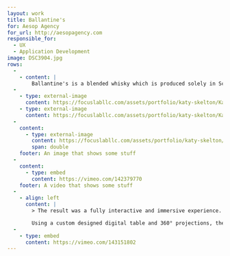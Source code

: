 ```yaml
---
layout: work
title: Ballantine's
for: Aesop Agency
for_url: http://aesopagency.com
responsible_for:
  - UX
  - Application Development
image: DSC3904.jpg
rows:
  -
    - content: |
        Ballantine's is a blended whisky which is produced solely in Scotland. The brand needed a premium and unforgettable tasting programme that could travel the globe and share their story, particularly in its biggest market, Asia.
  -
    - type: external-image
      content: https://focuslabllc.com/assets/portfolio/katy-skelton/Katy-Skelton-brand-5@2x.jpg
    - type: external-image
      content: https://focuslabllc.com/assets/portfolio/katy-skelton/Katy-Skelton-brand-6@2x.jpg
  -
    content:
      - type: external-image
        content: https://focuslabllc.com/assets/portfolio/katy-skelton/_1600xAUTO_crop_center-center/Katy-Skelton-website@2x.jpg
        span: double
    footer: An image that shows some stuff
  -
    content:
      - type: embed
        content: https://vimeo.com/142379770
    footer: A video that shows some stuff
  -
    - align: left
      content: |
        > The result was a fully interactive and immersive experience.

        Using a custom designed digital table and 360° projections, the Ballantine's brand ambassador guides the guests through history and across Scotland to learn more about the whisky and its creation.
  -
    - type: embed
      content: https://vimeo.com/143151802
---
```

